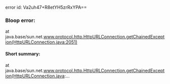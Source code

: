 error id: Va2uh47+R8etYH5zrRxYPA==
### Bloop error:

at java.base/sun.net.www.protocol.http.HttpURLConnection.getChainedException(HttpURLConnection.java:2051)
#### Short summary: 

at java.base/sun.net.www.protocol.http.HttpURLConnection.getChainedException(HttpURLConnection.java:...